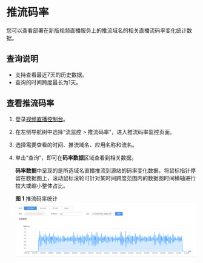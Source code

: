 # 推流码率<a name="live_01_0058"></a>

您可以查看部署在新版视频直播服务上的推流域名的相关直播流码率变化统计数据。

## 查询说明<a name="section27988827"></a>

-   支持查看最近7天的历史数据。
-   查询的时间跨度最长为1天。

## 查看推流码率<a name="section134786491226"></a>

1.  登录[视频直播控制台](https://console.huaweicloud.com/live)。
2.  在左侧导航树中选择“流监控 \> 推流码率”，进入推流码率监控页面。
3.  选择需要查看的时间、推流域名、应用名称和流名。
4.  单击“查询”，即可在**码率数据**区域查看到相关数据。

    **码率数据**中呈现的是所选域名直播推流到源站的码率变化数据，将鼠标指针停留在数据图上，滚动鼠标滚轮可针对某时间跨度范围内的数据图时间横轴进行拉大或缩小整体占比。

    **图 1**  推流码率统计<a name="fig590512417310"></a>  
    ![](figures/推流码率统计.png "推流码率统计")


